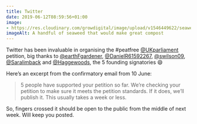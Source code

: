 ```yaml
---
title: Twitter
date: 2019-06-12T08:59:56+01:00
image: 
- https://res.cloudinary.com/growdigital/image/upload/v1546449622/seaweed-59E7EA41.jpg
imageAlt: A handful of seaweed that would make great compost
---
```


Twitter has been invaluable in organising the #peatfree [@UKparliament](https://mobile.twitter.com/UKparliament) petition, big thanks to [@earthFgardener](https://mobile.twitter.com/earthFgardener), [@DanielR61592267](https://mobile.twitter.com/DanielR61592267), [@swilson09](https://twitter.com/swilson09), 
[@Saralimback](https://mobile.twitter.com/Saralimback) and [@Haggewoods](https://mobile.twitter.com/Haggewoods), the 5 founding signatories 😄

Here’s an excerpt from the confirmatory email from 10 June:

> 5 people have supported your petition so far. We’re checking your petition to make sure it meets the petition standards. If it does, we’ll publish it. This usually takes a week or less.

So, fingers crossed it should be open to the public from the middle of next week. Will keep you posted.
